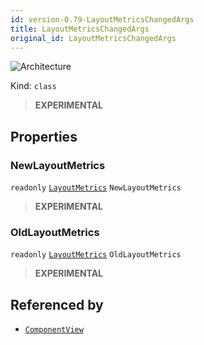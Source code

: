 ```yaml
---
id: version-0.79-LayoutMetricsChangedArgs
title: LayoutMetricsChangedArgs
original_id: LayoutMetricsChangedArgs
---
```


![Architecture](https://img.shields.io/badge/architecture-new_only-blue)

Kind: `class`

> **EXPERIMENTAL**

## Properties
### NewLayoutMetrics
`readonly`  [`LayoutMetrics`](LayoutMetrics) `NewLayoutMetrics`

> **EXPERIMENTAL**

### OldLayoutMetrics
`readonly`  [`LayoutMetrics`](LayoutMetrics) `OldLayoutMetrics`

> **EXPERIMENTAL**

## Referenced by
- [`ComponentView`](ComponentView)
